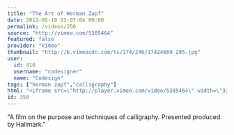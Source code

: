 ```yaml
---
title: "The Art of Herman Zapf"
date: 2012-05-19 03:07:04 00:00
permalink: /videos/350
source: "http://vimeo.com/5385464"
featured: false
provider: "Vimeo"
thumbnail: "http://b.vimeocdn.com/ts/174/246/17424669_295.jpg"
user:
  id: 416
  username: "codesigner"
  name: "Codesign"
tags: ["herman zapf","calligraphy"]
html: "<iframe src=\"http://player.vimeo.com/video/5385464\" width=\"320\" height=\"240\" frameborder=\"0\" webkitallowfullscreen mozallowfullscreen allowfullscreen></iframe>"
id: 350
---
```


"A film on the purpose and techniques of calligraphy. Presented produced by Hallmark."